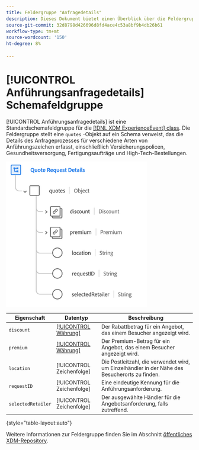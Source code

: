 ```yaml
---
title: Feldergruppe "Anfragedetails"
description: Dieses Dokument bietet einen Überblick über die Feldergruppe Anführungsanforderungsdetails .
source-git-commit: 32d8798d426696d8fd4ace4c53a8bf9b4db26b61
workflow-type: tm+mt
source-wordcount: '150'
ht-degree: 8%

---
```


# [!UICONTROL Anführungsanfragedetails] Schemafeldgruppe

[!UICONTROL Anführungsanfragedetails] ist eine Standardschemafeldgruppe für die [[!DNL XDM ExperienceEvent] class](../../classes/experienceevent.md). Die Feldergruppe stellt eine `quotes` -Objekt auf ein Schema verweist, das die Details des Anfrageprozesses für verschiedene Arten von Anführungszeichen erfasst, einschließlich Versicherungspolicen, Gesundheitsversorgung, Fertigungsaufträge und High-Tech-Bestellungen.

![](../../images/field-groups/quote-request-details.png)

| Eigenschaft | Datentyp | Beschreibung |
| --- | --- | --- |
| `discount` | [[!UICONTROL Währung]](../../data-types/currency.md) | Der Rabattbetrag für ein Angebot, das einem Besucher angezeigt wird. |
| `premium` | [[!UICONTROL Währung]](../../data-types/currency.md) | Der Premium-Betrag für ein Angebot, das einem Besucher angezeigt wird. |
| `location` | [!UICONTROL Zeichenfolge] | Die Postleitzahl, die verwendet wird, um Einzelhändler in der Nähe des Besucherorts zu finden. |
| `requestID` | [!UICONTROL Zeichenfolge] | Eine eindeutige Kennung für die Anführungsanforderung. |
| `selectedRetailer` | [!UICONTROL Zeichenfolge] | Der ausgewählte Händler für die Angebotsanforderung, falls zutreffend. |

{style=&quot;table-layout:auto&quot;}

Weitere Informationen zur Feldergruppe finden Sie im Abschnitt [öffentliches XDM-Repository](https://github.com/adobe/xdm/blob/master/docs/reference/fieldgroups/experience-event/experienceevent-quote-request-details.schema.json).
